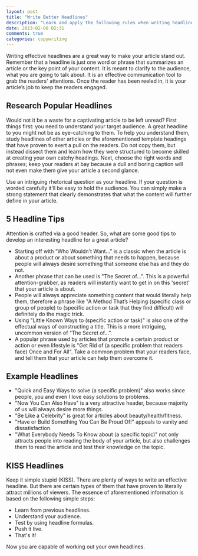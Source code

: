 ```yaml
---
layout: post
title: "Write Better Headlines"
description: "Learn and apply the following rules when writing headlines and you'll become an expert in no time."
date: 2013-02-08 02:31
comments: true
categories: copywriting
---
```


Writing effective headlines are a great way to make your article stand out. Remember that a headline is just one word or phrase that summarizes an article or the key point of your content. It is meant to clarify to the audience, what you are going to talk about. It is an effective communication tool to grab the readers' attentions. Once the reader has been reeled in, it is your article’s job to keep the readers engaged.

<!--more-->

## Research Popular Headlines 

Would not it be a waste for a captivating article to be left unread? First things first: you need to understand your target audience. A great headline to you might not be as eye-catching to them.  To help you understand them, study headlines of other articles or the aforementioned template headings that have proven to exert a pull on the readers. Do not copy them, but instead dissect them and learn how they were structured to become skilled at creating your own catchy headings. Next, choose the right words and phrases; keep your readers at bay because a dull and boring caption will not even make them give your article a second glance.

Use an intriguing rhetorical question as your headline.  If your question is worded carefully it’ll be easy to hold the audience. You can simply make a strong statement that clearly demonstrates that what the content will further define in your article.

## 5 Headline Tips

Attention is crafted via a good header. So, what are some good tips to develop an interesting headline for a great article?

  * Starting off with “Who Wouldn't Want..." is a classic when the article is about a product or about something that needs to happen, because people will always desire something that someone else has and they do not.
  * Another phrase that can be used is "The Secret of...". This is a powerful attention-grabber, as readers will instantly want to get in on this 'secret' that your article is about.
  * People will always appreciate something content that would literally help them, therefore a phrase like "A Method That’s Helping (specific class or group of people) to (specific action or task that they find difficult) will definitely do the magic trick.
  * Using "Little Known Ways to (specific action or task)" is also one of the effectual ways of constructing a title. This is a more intriguing, uncommon version of “The Secret of...”.
  * A popular phrase used by articles that promote a certain product or action or even lifestyle is "Get Rid of (a specific problem that readers face) Once and For All". Take a common problem that your readers face, and tell them that your article can help them overcome it.

## Example Headlines

  * "Quick and Easy Ways to solve (a specific problem)" also works since people, you and even I love easy solutions to problems.
  * "Now You Can Also Have" is a very attractive header, because majority of us will always desire more things.
  * "Be Like a Celebrity" is great for articles about beauty/health/fitness.
  * "Have or Build Something You Can Be Proud Of!" appeals to vanity and dissatisfaction.
  * "What Everybody Needs To Know about (a specific topic)" not only attracts people into reading the body of your article, but also challenges them to read the article and test their knowledge on the topic.

## KISS Headlines

Keep it simple stupid (KISS). There are plenty of ways to write an effective headline. But there are certain types of them that have proven to literally attract millions of viewers. The essence of aforementioned information is based on the following simple steps:

  * Learn from previous headlines.
  * Understand your audience.
  * Test by using headline formulas.
  * Push it live.
  * That's it!

Now you are capable of working out your own headlines.